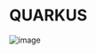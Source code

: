 # QUARKUS

![image](https://github.com/user-attachments/assets/b73abd93-6554-4d26-bdd3-cef1fcf397da)


